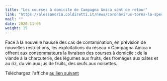 ```yaml
---
title: "Les courses à domicile de Campagna Amica sont de retour"
link: "https://alessandria.coldiretti.it/news/coronavirus-torna-la-spesa-a-domicilio-con-campagna-amica/"
mail: ""
date: 2020-11-05
weight: 15
---
```


Face à la nouvelle hausse des cas de contamination, en prévision de nouvelles restrictions, les exploitations du réseau « Campagna Amica » offrent aux consommateurs la livraison des courses à domicile : de la viande à la charcuterie, des légumes aux fruits, des fromages aux pâtes et au riz, du vin aux jus de fruits, des œufs aux noisettes.

Téléchargez l'affiche [au lien suivant](https://piemonte.coldiretti.it/wp-content/uploads/2020/11/Spesa-Domicilio-ALESSANDRIA_Mer-28-Ott-scaled.jpg)
